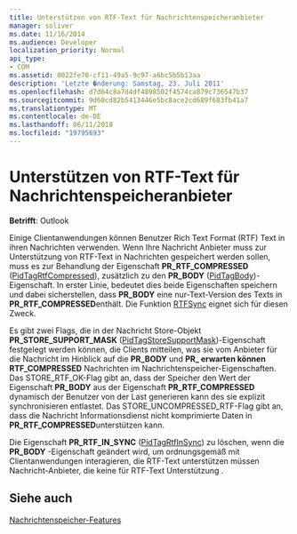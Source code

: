 ```yaml
---
title: Unterstützen von RTF-Text für Nachrichtenspeicheranbieter
manager: soliver
ms.date: 11/16/2014
ms.audience: Developer
localization_priority: Normal
api_type:
- COM
ms.assetid: 0022fe70-cf11-49a5-9c97-a6bc5b5b13aa
description: 'Letzte �nderung: Samstag, 23. Juli 2011'
ms.openlocfilehash: d7d64c8a7d4df4898502f4574ca879c736547b37
ms.sourcegitcommit: 9d60cd82b5413446e5bc8ace2cd689f683fb41a7
ms.translationtype: MT
ms.contentlocale: de-DE
ms.lasthandoff: 06/11/2018
ms.locfileid: "19795693"
---
```

# <a name="supporting-rtf-text-for-message-store-providers"></a>Unterstützen von RTF-Text für Nachrichtenspeicheranbieter

  
  
**Betrifft**: Outlook 
  
Einige Clientanwendungen können Benutzer Rich Text Format (RTF) Text in ihren Nachrichten verwenden. Wenn Ihre Nachricht Anbieter muss zur Unterstützung von RTF-Text in Nachrichten gespeichert werden sollen, muss es zur Behandlung der Eigenschaft **PR_RTF_COMPRESSED** ([PidTagRtfCompressed](pidtagrtfcompressed-canonical-property.md)), zusätzlich zu den **PR_BODY** ([PidTagBody](pidtagbody-canonical-property.md))-Eigenschaft. In erster Linie, bedeutet dies beide Eigenschaften speichern und dabei sicherstellen, dass **PR_BODY** eine nur-Text-Version des Texts in **PR_RTF_COMPRESSED**enthält. Die Funktion [RTFSync](rtfsync.md) eignet sich für diesen Zweck. 
  
Es gibt zwei Flags, die in der Nachricht Store-Objekt **PR_STORE_SUPPORT_MASK** ([PidTagStoreSupportMask](pidtagstoresupportmask-canonical-property.md))-Eigenschaft festgelegt werden können, die Clients mitteilen, was sie vom Anbieter für die Nachricht im Hinblick auf die **PR_BODY** und **PR_ erwarten können RTF_COMPRESSED** Nachrichten im Nachrichtenspeicher-Eigenschaften. Das STORE_RTF_OK-Flag gibt an, dass der Speicher den Wert der Eigenschaft **PR_BODY** aus der Eigenschaft **PR_RTF_COMPRESSED** dynamisch der Benutzer von der Last generieren kann des sie explizit synchronisieren entlastet. Das STORE_UNCOMPRESSED_RTF-Flag gibt an, dass die Nachricht Informationsdienst nicht komprimierte Daten in **PR_RTF_COMPRESSED**unterstützen kann.
  
Die Eigenschaft **PR_RTF_IN_SYNC** ([PidTagRtfInSync](pidtagrtfinsync-canonical-property.md)) zu löschen, wenn die **PR_BODY** -Eigenschaft geändert wird, um ordnungsgemäß mit Clientanwendungen interagieren, die RTF-Text unterstützen müssen Nachricht-Anbieter, die keine für RTF-Text Unterstützung . 
  
## <a name="see-also"></a>Siehe auch



[Nachrichtenspeicher-Features](message-store-features.md)

